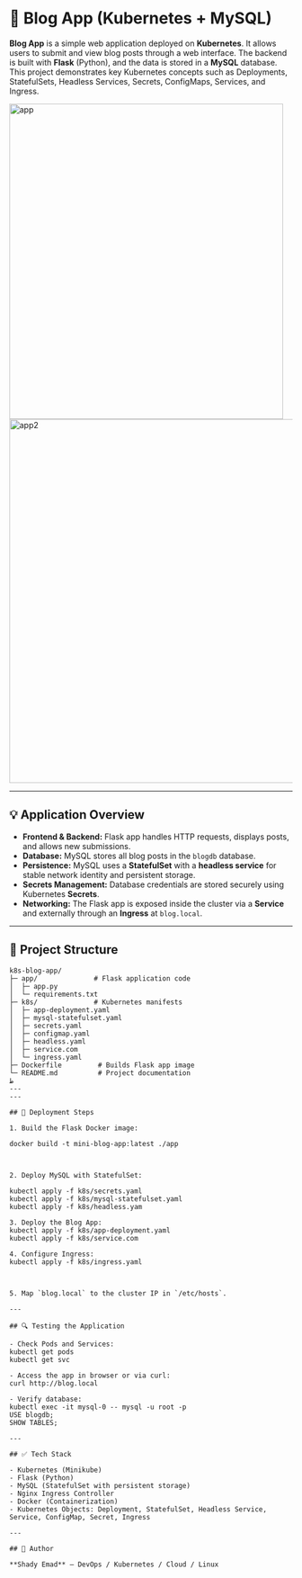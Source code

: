 # 📝 Blog App (Kubernetes + MySQL)

**Blog App** is a simple web application deployed on **Kubernetes**. It allows users to submit and view blog posts through a web interface. The backend is built with **Flask** (Python), and the data is stored in a **MySQL** database. This project demonstrates key Kubernetes concepts such as Deployments, StatefulSets, Headless Services, Secrets, ConfigMaps, Services, and Ingress.

<img width="487" height="561" alt="app" src="https://github.com/user-attachments/assets/ce1eac84-1873-46dd-bcbf-d9a3c9aed0a3" />

<img width="946" height="647" alt="app2" src="https://github.com/user-attachments/assets/1704ec0d-ce76-4ae0-8903-3ff7e2a68952" />

---

## 💡 Application Overview

- **Frontend & Backend:** Flask app handles HTTP requests, displays posts, and allows new submissions.  
- **Database:** MySQL stores all blog posts in the `blogdb` database.  
- **Persistence:** MySQL uses a **StatefulSet** with a **headless service** for stable network identity and persistent storage.  
- **Secrets Management:** Database credentials are stored securely using Kubernetes **Secrets**.  
- **Networking:** The Flask app is exposed inside the cluster via a **Service** and externally through an **Ingress** at `blog.local`.  

---

## 📂 Project Structure

```plaintext
k8s-blog-app/
├─ app/              # Flask application code
│  ├─ app.py
│  └─ requirements.txt
├─ k8s/              # Kubernetes manifests
│  ├─ app-deployment.yaml
│  ├─ mysql-statefulset.yaml
│  ├─ secrets.yaml
│  ├─ configmap.yaml
│  ├─ headless.yaml
│  ├─ service.com
│  └─ ingress.yaml
├─ Dockerfile         # Builds Flask app image
└─ README.md          # Project documentation
ط
---
---

## 🚀 Deployment Steps

1. Build the Flask Docker image:  

docker build -t mini-blog-app:latest ./app



2. Deploy MySQL with StatefulSet:  

kubectl apply -f k8s/secrets.yaml
kubectl apply -f k8s/mysql-statefulset.yaml
kubectl apply -f k8s/headless.yam

3. Deploy the Blog App:  
kubectl apply -f k8s/app-deployment.yaml
kubectl apply -f k8s/service.com

4. Configure Ingress:  
kubectl apply -f k8s/ingress.yaml



5. Map `blog.local` to the cluster IP in `/etc/hosts`.

---

## 🔍 Testing the Application

- Check Pods and Services:  
kubectl get pods
kubectl get svc

- Access the app in browser or via curl:  
curl http://blog.local

- Verify database:  
kubectl exec -it mysql-0 -- mysql -u root -p
USE blogdb;
SHOW TABLES;

---

## ✅ Tech Stack

- Kubernetes (Minikube)  
- Flask (Python)  
- MySQL (StatefulSet with persistent storage)  
- Nginx Ingress Controller  
- Docker (Containerization)  
- Kubernetes Objects: Deployment, StatefulSet, Headless Service, Service, ConfigMap, Secret, Ingress  

---

## 👤 Author

**Shady Emad** – DevOps / Kubernetes / Cloud / Linux

